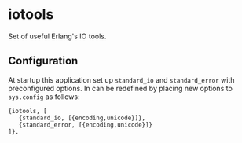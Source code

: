 iotools
=======

Set of useful Erlang's IO tools.

Configuration
-------------

At startup this application set up `standard_io` and `standard_error` with preconfigured options.
In can be redefined by placing new options to `sys.config` as follows:

```
{iotools, [
   {standard_io, [{encoding,unicode}]},
   {standard_error, [{encoding,unicode}]}
]}.

```
